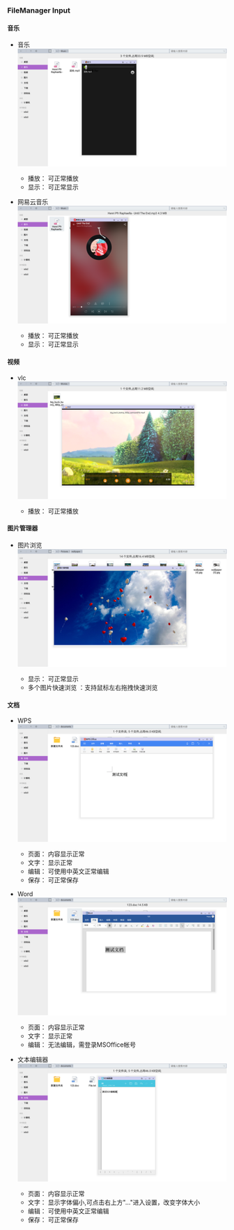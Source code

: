 ### FileManager Input

#### 音乐
   - 音乐  
![](../pic/soft/filemanager/fileinput_music.png)
   
      - 播放： 可正常播放
      - 显示： 可正常显示
   - 网易云音乐  
![](../pic/soft/filemanager/fileinput_wymusic.png)
   
      - 播放： 可正常播放
      - 显示： 可正常显示

#### 视频
   - vlc  
![](../pic/soft/filemanager/fileinput_vlc.png)
   
      - 播放： 可正常播放

#### 图片管理器
   - 图片浏览  
![](../pic/soft/filemanager/fileinput_photo.png)
   
      - 显示： 可正常显示
      - 多个图片快速浏览 ：支持鼠标左右拖拽快速浏览

#### 文档
   - WPS  
![](../pic/soft/filemanager/fileinput_wps.png)
   
      - 页面： 内容显示正常
      - 文字： 显示正常
      - 编辑： 可使用中英文正常编辑
      - 保存： 可正常保存
   - Word  
![](../pic/soft/filemanager/fileinput_word.png)
   
      - 页面： 内容显示正常
      - 文字： 显示正常
      - 编辑： 无法编辑，需登录MSOffice帐号
   - 文本编辑器  
![](../pic/soft/filemanager/fileinput_920text.png)
   
      - 页面： 内容显示正常
      - 文字： 显示字体偏小,可点击右上方"…"进入设置，改变字体大小
      - 编辑： 可使用中英文正常编辑
      - 保存： 可正常保存
